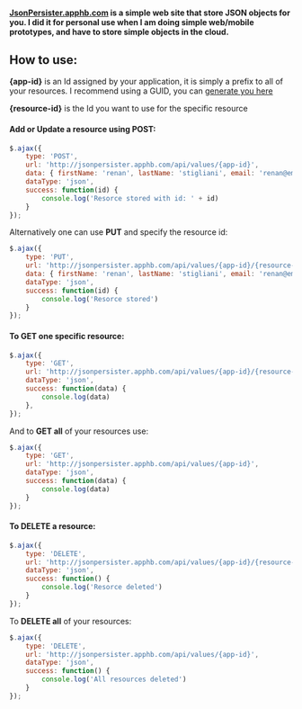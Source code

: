 #### [JsonPersister.apphb.com](http://jsonpersister.apphb.com) is a simple web site that store JSON objects for you. I did it for personal use when I am doing simple web/mobile prototypes, and have to store simple objects in the cloud.

## How to use:

**{app-id}** is an Id assigned by your application, it is simply a prefix to all of your resources. I recommend using a GUID, you can [generate you here](http://createguid.com/)

**{resource-id}** is the Id you want to use for the specific resource

#### Add or Update a resource using POST: 

```js
$.ajax({
	type: 'POST',
	url: 'http://jsonpersister.apphb.com/api/values/{app-id}',
	data: { firstName: 'renan', lastName: 'stigliani', email: 'renan@email.com' },
	dataType: 'json',
	success: function(id) {
		console.log('Resorce stored with id: ' + id)
	}
});
```

Alternatively one can use **PUT** and specify the resource id:

```js
$.ajax({
	type: 'PUT',
	url: 'http://jsonpersister.apphb.com/api/values/{app-id}/{resource-id}',
	data: { firstName: 'renan', lastName: 'stigliani', email: 'renan@email.com' },
	dataType: 'json',
	success: function(id) {
		console.log('Resorce stored')
	}
});
```

#### To GET one specific resource:

```js
$.ajax({
	type: 'GET',
	url: 'http://jsonpersister.apphb.com/api/values/{app-id}/{resource-id}',
	dataType: 'json',
	success: function(data) {
		console.log(data)
	},
});
```

And to **GET all** of your resources use:

```js
$.ajax({
	type: 'GET',
	url: 'http://jsonpersister.apphb.com/api/values/{app-id}',
	dataType: 'json',
	success: function(data) {
		console.log(data)
	}
});
```

#### To DELETE a resource:

```js
$.ajax({
	type: 'DELETE',
	url: 'http://jsonpersister.apphb.com/api/values/{app-id}/{resource-id}',
	dataType: 'json',
	success: function() {
		console.log('Resorce deleted')
	}
});
```

To **DELETE all** of your resources:

```js
$.ajax({
	type: 'DELETE',
	url: 'http://jsonpersister.apphb.com/api/values/{app-id}',
	dataType: 'json',
	success: function() {
		console.log('All resources deleted')
	}
});
```
